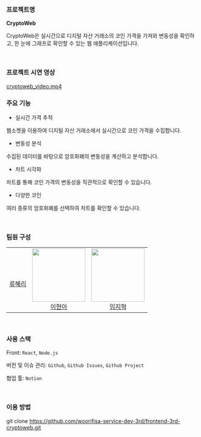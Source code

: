 ### 프로젝트명

**CryptoWeb**

CryptoWeb은 실시간으로 디지털 자산 거래소의 코인 가격을 가져와 변동성을 확인하고, 한 눈에 그래프로 확인할 수 있는 웹 애플리케이션입니다.

<br>

### 프로젝트 시연 영상

[cryptoweb_video.mp4](https://prod-files-secure.s3.us-west-2.amazonaws.com/293ea4a4-94ef-4e36-9167-2fbb1a1c9273/d7a7e15e-097c-45a4-9fc8-82f1970bbf5c/cryptoweb_video.mp4)
<br>

### 주요 기능

- 실시간 가격 추적

웹소켓을 이용하여 디지털 자산 거래소에서 실시간으로 코인 가격을 수집합니다.

- 변동성 분석

수집된 데이터를 바탕으로 암호화폐의 변동성을 계산하고 분석합니다.

- 차트 시각화

차트를 통해 코인 가격의 변동성을 직관적으로 확인할 수 있습니다.

- 다양한 코인

여러 종류의 암호화폐를 선택하여 차트를 확인할 수 있습니다.

<br>

### 팀원 구성

<table>
<tr>
<td height="140px" align="center"> <a href="https://github.com/hyeri1126”> <img src="https://avatars.githubusercontent.com/u/64997303?v=4" width="140px" />
<br /> 류혜리</a></td>
<td height="140px" align="center"> <a href=”https://github.com/gusdk19”> <img src="https://avatars.githubusercontent.com/u/82851869?v=4" width="140px" />
<br /> 이현아</a></td>
<td height="140px" align="center"> <a href="https://github.com/jihyuk0414"> <img src="https://avatars.githubusercontent.com/u/128590006?v=4" width="140px" />
<br /> 임지혁</a></td>
</tr>
</table>

<br>

### 사용 스택

Front: `React`, `Node.js`

버전 및 이슈 관리: `Github`, `Github Issues`, `Github Project`

협업 툴: `Notion`

<br>

### 이용 방법

git clone https://github.com/woorifisa-service-dev-3rd/frontend-3rd-cryptoweb.git
